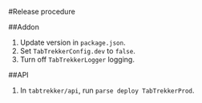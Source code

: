 #Release procedure

##Addon
1. Update version in `package.json`.
2. Set `TabTrekkerConfig.dev` to `false`.
3. Turn off `TabTrekkerLogger` logging.

##API
1. In `tabtrekker/api`, run `parse deploy TabTrekkerProd`.
